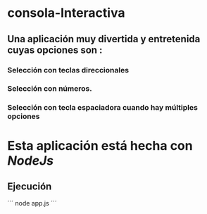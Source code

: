 # consola-Interactiva

## Una aplicación  muy divertida y entretenida cuyas opciones son :

### Selección con teclas direccionales 
### Selección con números.
### Selección con tecla espaciadora cuando hay múltiples opciones 

# Esta aplicación está hecha con <em>NodeJs</em>


## Ejecución

´´´
node app.js
´´´

